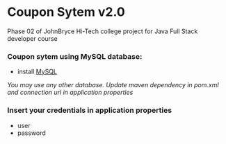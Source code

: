 # Coupon Sytem v2.0
Phase 02 of JohnBryce Hi-Tech college project for Java Full Stack developer course

### Coupon sytem using MySQL database:
- install <a href="https://dev.mysql.com/downloads/mysql/">MySQL</a>

*You may use any other database.
Update maven dependency in pom.xml and connection url in application properties*

### Insert your credentials in application properties
- user
- password


